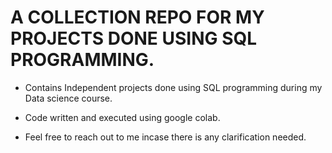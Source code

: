 # A COLLECTION REPO FOR MY PROJECTS DONE USING SQL PROGRAMMING.

* Contains Independent projects done using SQL programming during my Data science course.
* Code written and executed using google colab.

* Feel free to reach out to me incase there is any clarification needed.